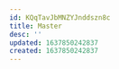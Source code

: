 ```yaml
---
id: KQqTavJbMNZYJnddszn8c
title: Master
desc: ''
updated: 1637850242837
created: 1637850242837
---
```


